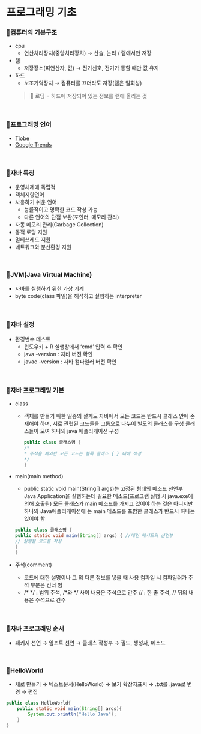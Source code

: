 # 프로그래밍 기초

### 🐣컴퓨터의 기본구조

- cpu
    - 연산처리장치(중앙처리장치) → 산술, 논리 / 램에서만 저장
- 램
    - 저장장소(피연산자, 값) → 전기신호, 전기가 통할 때만 값 유지
- 하드
    - 보조기억장치 → 컴퓨터를 끄더라도 저장(램은 일회성)
    > 📢 로딩 = 하드에 저장되어 있는 정보를 램에 올리는 것

<br>    

### 🐣프로그래밍 언어

- [Tiobe](https://www.tiobe.com/tiobe-index/)
- [Google Trends](https://trends.google.com/trends/explore?geo=US&q=%2Fm%2F07sbkfb,%2Fm%2F02p97,%252)

<br>

### 🐣자바 특징

- 운영체제에 독립적
- 객체지향언어
- 사용하기 쉬운 언어
    - 능률적이고 명확한 코드 작성 가능
    - 다른 언어의 단점 보완(포인터, 메모리 관리)
- 자동 메모리 관리(Garbage Collection)
- 동적 로딩 지원
- 멀티쓰레드 지원
- 네트워크와 분산환경 지원

<br>

### 🐣JVM(Java Virtual Machine)

- 자바를 실행하기 위한 가상 기계
- byte code(class 파일)을 해석하고 실행하는 interpreter

<br>

### 🐣자바 설정

- 환경변수 테스트
    - 윈도우키 + R 실행창에서 ‘cmd’ 입력 후 확인
    - java -version : 자바 버전 확인
    - javac -version : 자바 컴파일러 버전 확인
    
<br>

### 🐣자바 프로그래밍 기본

- class
    - 객체를 만들기 위한 일종의 설계도
    자바에서 모든 코드는 반드시 클래스 안에 존재해야 하며, 서로 관련된 코드들을 그룹으로 나누어 별도의 클래스를 구성
    클래스들이 모여 하나의 java 애플리케이션 구성
        
        ```java
        public class 클래스명 {
        /*
        * 주석을 제외한 모든 코드는 블록 클래스 { } 내에 작성
        */
        }
        ```
        
- main(main method)
    - public static void main(String[] args)는 고정된 형태의 메소드 선언부
    Java Application을 실행하는데 필요한 메소드(프로그램 실행 시 java.exe에 의해 호출됨)
    모든 클래스가 main 메소드를 가지고 있어야 하는 것은 아니지만 하나의 Java애플리케이션에
    는 main 메소드를 포함한 클래스가 반드시 하나는 있어야 함
    
    ```java
    public class 클래스명 {
    public static void main(String[] args) { //메인 메서드의 선언부
    // 실행될 코드를 작성
    }
    }
    ```
    
- 주석(comment)
    - 코드에 대한 설명이나 그 외 다른 정보를 넣을 때 사용
    컴파일 시 컴파일러가 주석 부분은 건너 뜀
    - /* */ : 범위 주석, /*와 */ 사이 내용은 주석으로 간주
    // : 한 줄 주석, // 뒤의 내용은 주석으로 간주

<br>    

### 🐣자바 프로그래밍 순서

- 패키지 선언 → 임포트 선언 → 클래스 작성부 → 필드, 생성자, 메소드

<br>

### 🐣HelloWorld

- 새로 만들기 → 텍스트문서(HelloWorld) → 보기 확장자표시 → .txt를 .java로 변경 → 편집

```java
public class HelloWorld{
	public static void main(String[] args){
		System.out.println("Hello Java");
	}
}
```